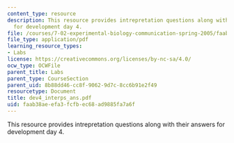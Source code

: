 ```yaml
---
content_type: resource
description: This resource provides intrepretation questions along with their answers
  for development day 4.
file: /courses/7-02-experimental-biology-communication-spring-2005/faab38aeefa3fcfbec68ad9885fa7a6f_dev4_interps_ans.pdf
file_type: application/pdf
learning_resource_types:
- Labs
license: https://creativecommons.org/licenses/by-nc-sa/4.0/
ocw_type: OCWFile
parent_title: Labs
parent_type: CourseSection
parent_uid: 8b88dd46-cc8f-9062-9d7c-8cc6b91e2f49
resourcetype: Document
title: dev4_interps_ans.pdf
uid: faab38ae-efa3-fcfb-ec68-ad9885fa7a6f
---
```

This resource provides intrepretation questions along with their answers for development day 4.
